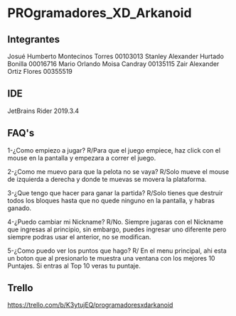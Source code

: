PROgramadores_XD_Arkanoid
=========================

Integrantes
-----------
Josué Humberto Montecinos Torres 00103013
Stanley Alexander Hurtado Bonilla 00016716
Mario Orlando Moisa Candray 00135115
Zair Alexander Ortiz Flores 00355519

IDE
---
JetBrains Rider 2019.3.4

FAQ's
-----
1-¿Como empiezo a jugar?
R/Para que el juego empiece, haz click con el mouse en la pantalla y empezara a correr el juego.

2-¿Como me muevo para que la pelota no se vaya?
R/Solo mueve el mouse de izquierda a derecha y donde te muevas se movera la plataforma.

3-¿Que tengo que hacer para ganar la partida?
R/Solo tienes que destruir todos los bloques hasta que no quede ninguno en la pantalla, y habras ganado.

4-¿Puedo cambiar mi Nickname?
R/No. Siempre jugaras con el Nickname que ingresas al principio, sin embargo, puedes ingresar uno diferente 
pero siempre podras usar el anterior, no se modifican.

5-¿Como puedo ver los puntos que hago?
R/ En el menu principal, ahi esta un boton que al presionarlo te muestra una ventana con los mejores 10 Puntajes.
Si entras al Top 10 veras tu puntaje.

Trello
------
https://trello.com/b/K3ytujEQ/programadoresxdarkanoid






